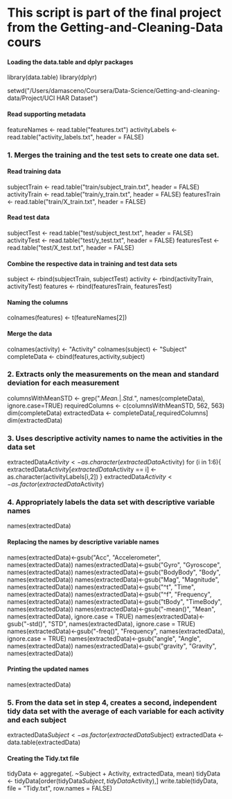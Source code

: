 # This script is part of the final project from the Getting-and-Cleaning-Data cours

#### Loading the data.table and dplyr packages
library(data.table)
library(dplyr)

setwd("/Users/damasceno/Coursera/Data-Science/Getting-and-cleaning-data/Project/UCI HAR Dataset")

#### Read supporting metadata
featureNames <- read.table("features.txt")
activityLabels <- read.table("activity_labels.txt", header = FALSE)

### 1. Merges the training and the test sets to create one data set.

#### Read training data
subjectTrain <- read.table("train/subject_train.txt", header = FALSE)
activityTrain <- read.table("train/y_train.txt", header = FALSE)
featuresTrain <- read.table("train/X_train.txt", header = FALSE)

#### Read test data
subjectTest <- read.table("test/subject_test.txt", header = FALSE)
activityTest <- read.table("test/y_test.txt", header = FALSE)
featuresTest <- read.table("test/X_test.txt", header = FALSE)

#### Combine the respective data in training and test data sets
subject <- rbind(subjectTrain, subjectTest)
activity <- rbind(activityTrain, activityTest)
features <- rbind(featuresTrain, featuresTest)

#### Naming the columns
colnames(features) <- t(featureNames[2])

#### Merge the data
colnames(activity) <- "Activity"
colnames(subject) <- "Subject"
completeData <- cbind(features,activity,subject)

### 2. Extracts only the measurements on the mean and standard deviation for each measurement

columnsWithMeanSTD <- grep(".*Mean.*|.*Std.*", names(completeData), ignore.case=TRUE)
requiredColumns <- c(columnsWithMeanSTD, 562, 563)
dim(completeData)
extractedData <- completeData[,requiredColumns]
dim(extractedData)

### 3. Uses descriptive activity names to name the activities in the data set

extractedData$Activity <- as.character(extractedData$Activity)
for (i in 1:6){
  extractedData$Activity[extractedData$Activity == i] <- as.character(activityLabels[i,2])
}
extractedData$Activity <- as.factor(extractedData$Activity)

### 4. Appropriately labels the data set with descriptive variable names

names(extractedData)

#### Replacing the names by descriptive variable names

names(extractedData)<-gsub("Acc", "Accelerometer", names(extractedData))
names(extractedData)<-gsub("Gyro", "Gyroscope", names(extractedData))
names(extractedData)<-gsub("BodyBody", "Body", names(extractedData))
names(extractedData)<-gsub("Mag", "Magnitude", names(extractedData))
names(extractedData)<-gsub("^t", "Time", names(extractedData))
names(extractedData)<-gsub("^f", "Frequency", names(extractedData))
names(extractedData)<-gsub("tBody", "TimeBody", names(extractedData))
names(extractedData)<-gsub("-mean()", "Mean", names(extractedData), ignore.case = TRUE)
names(extractedData)<-gsub("-std()", "STD", names(extractedData), ignore.case = TRUE)
names(extractedData)<-gsub("-freq()", "Frequency", names(extractedData), ignore.case = TRUE)
names(extractedData)<-gsub("angle", "Angle", names(extractedData))
names(extractedData)<-gsub("gravity", "Gravity", names(extractedData))

#### Printing the updated names

names(extractedData)

### 5. From the data set in step 4, creates a second, independent tidy data set with the average of each variable for each activity and each subject

extractedData$Subject <- as.factor(extractedData$Subject)
extractedData <- data.table(extractedData)

#### Creating the Tidy.txt file
tidyData <- aggregate(. ~Subject + Activity, extractedData, mean)
tidyData <- tidyData[order(tidyData$Subject,tidyData$Activity),]
write.table(tidyData, file = "Tidy.txt", row.names = FALSE)

